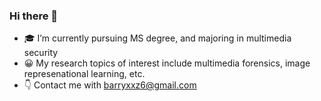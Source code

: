 ### Hi there 👋
- 🎓 I’m currently pursuing MS degree, and majoring in multimedia security
- 😀 My research topics of interest include multimedia forensics, image represenational learning, etc.
- 👇 Contact me with barryxxz6@gmail.com
<!--
**BarryxxZ/BarryxxZ** is a ✨ _special_ ✨ repository because its `README.md` (this file) appears on your GitHub profile.

Here are some ideas to get you started:

- 🔭 I’m currently working on ...
- 🌱 I’m currently learning ...
- 👯 I’m looking to collaborate on ...
- 🤔 I’m looking for help with ...
- 💬 Ask me about ...
- 📫 How to reach me: ...
- 😄 Pronouns: ...
- ⚡ Fun fact: ...
-->
